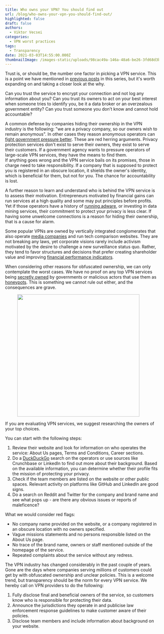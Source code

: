```yaml
---
title: Who owns your VPN? You should find out
url: /blog/who-owns-your-vpn-you-should-find-out/
highlighted: false
draft: false
authors:
  - Viktor Vecsei
categories:
  - VPN worst practices
tags:
  - Transparency
date: 2021-03-03T14:55:00.000Z
thumbnailImage: /images-static/uploads/98cac49a-146a-48a6-be26-3fd68d3b5448.png
---
```

Trust is, or should be, the number one factor in picking a VPN service. This is a point we have mentioned in [previous posts](/blog/misleading-promises-of-the-worlds-fastest-anonymous-military-grade-vpns/) in this series, but it's worth expanding on and taking a closer look at the why.

Can you trust the service to encrypt your connection and not log any information about you? Can you trust its owners to act on your best interest when someone tries to identify you, be it a data broker or an overzealous government entity? Can you trust someone you don’t know and cannot hold accountable? 

A common defense by companies hiding their ownership in the VPN industry is the following: "we are a privacy company, so our owners wish to remain anonymous". In other cases they reason anonymous operators can <a href="https://slate.com/technology/2019/02/best-vpn-companies-trust-privacy.html" target="_blank">fight government pressure better</a>. These are red herring arguments. Privacy protection services don't exist to serve their owners, they exist to serve their customers. If a government agency wants to pressure operators of large-scale VPN services, they have the means to find them.  
If anything goes wrong and the VPN service bails on its promises, those in charge need to take responsibility. If a company that is supposed to protect you is registered in an obscure location, it shields the owner's identity, which is beneficial for them, but not for you. The chance for accountability is lost.

A further reason to learn and understand who is behind the VPN service is to assess their motivation. Entrepreneurs motivated by financial gains can run services at a high quality and some may put principles before profits. Yet if those operators have a history of <a href="https://www.cnet.com/news/what-is-kape-technologies-what-you-need-to-know-about-the-parent-company-of-cyberghost-vpn/" target="_blank">running adware</a>, or investing in data mining services, their commitment to protect your privacy is less clear. If having some unwelcome connections is a reason for hiding their ownership, that is a cause for alarm.  

Some popular VPNs are owned by vertically integrated conglomerates that also operate <a href="https://www.j2global.com/brands/technology" target="_blank">media companies</a> and run tech comparison websites. They are not breaking any laws, yet corporate visions rarely include activism motivated by the desire to challenge a new surveillance status quo. Rather, they tend to favor structures and decisions that prefer creating shareholder value and improving <a href="https://investor.j2global.com/corporate-information/overview/default.aspx" target="_blank">financial performance indicators</a>.

When considering other reasons for obfuscated ownership, we can only contemplate the worst cases. We have no proof on any top VPN services being <a href="https://www.computerweekly.com/news/252466203/Top-VPNs-secretly-owned-by-Chinese-firms" target="_blank">secretly owned</a> by governments or malicious actors that use them as <a href="https://twitter.com/swiftonsecurity/status/977593310893236224?lang=en" target="_blank">honeypots</a>. This is something we cannot rule out either, and the consequences are grave.

<figure>
    <img src="/images-static/uploads/6a9bd8cf-eab4-4159-98c2-005d4c9b9983.png" style="width: 400px;"> 
</figure>

If you are evaluating VPN services, we suggest researching the owners of your top choices. 

You can start with the following steps:

1. Review their website and look for information on who operates the service: About Us pages, Terms and Conditions, Career sections.
2. Do a <a href="https://duckduckgo.com/" target="_blank">DuckDuckGo</a> search on the operators or use sources like Crunchbase or LinkedIn to find out more about their background. Based on the available information, you can determine whether their profile fits the mission of protecting your privacy.
3. Check if the team members are listed on the website or other public spaces. Relevant activity on platforms like GitHub and LinkedIn are good signs.
4. Do a search on Reddit and Twitter for the company and brand name and see what pops up - are there any obvious issues or reports of maleficence?

What we would consider red flags:

* No company name provided on the website, or a company registered in an obscure location with no owners specified.
* Vague missions statements and no persons responsible listed on the About Us page.
* No trace of the brand name, owners or staff mentioned outside of the homepage of the service.
* Repeated complaints about the service without any redress.

The VPN industry has changed considerably in the past couple of years. Gone are the days where companies serving millions of customers could get by with obfuscated ownership and unclear policies. This is a welcome trend, but transparency should be the norm for every VPN service. We hereby call on VPN providers to do the following:

1. Fully disclose final and beneficial owners of the service, so customers know who is responsible for protecting their data.
2. Announce the jurisdictions they operate in and publicise law enforcement response guidelines to make customer aware of their policies.
3. Disclose team members and include information about background on your website.
